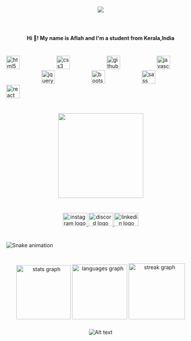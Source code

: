 <br clear="both">

<div align="center">
  <img src="https://visitor-badge.laobi.icu/badge?page_id=nexusNw.nexusNw&left_color=crimson&right_color=slategrey&left_text=Profile-Views"  />
</div>

###

<br clear="both">

<h4 align="center">Hi 👋! My name is  Aflah and I'm a student from Kerala,India</h4>

###

<br clear="both">

<div align="left">
  <img src="https://cdn.jsdelivr.net/gh/devicons/devicon/icons/html5/html5-original.svg" height="36" alt="html5 logo"  />
  <img width="90" />
  <img src="https://cdn.jsdelivr.net/gh/devicons/devicon/icons/css3/css3-original.svg" height="36" alt="css3 logo"  />
  <img width="90" />
  <img src="https://cdn.jsdelivr.net/gh/devicons/devicon/icons/github/github-original.svg" height="36" alt="github logo"  />
  <img width="90" />
  <img src="https://cdn.jsdelivr.net/gh/devicons/devicon/icons/javascript/javascript-original.svg" height="36" alt="javascript logo"  />
  <img width="90" />
  <img src="https://cdn.jsdelivr.net/gh/devicons/devicon/icons/jquery/jquery-original.svg" height="36" alt="jquery logo"  />
  <img width="90" />
  <img src="https://cdn.jsdelivr.net/gh/devicons/devicon/icons/bootstrap/bootstrap-original.svg" height="36" alt="bootstrap logo"  />
  <img width="90" />
  <img src="https://cdn.jsdelivr.net/gh/devicons/devicon/icons/sass/sass-original.svg" height="36" alt="sass logo"  />
  <img width="90" />
  <img src="https://cdn.jsdelivr.net/gh/devicons/devicon/icons/react/react-original.svg" height="36" alt="react logo"  />
</div>

###

<br clear="both">

<div align="center">
  <img height="227" src="https://i.gifer.com/FQd3.gif"  />
</div>

###

<br clear="both">

<div align="center">
  <a href="https://www.instagram.com/afl_4h/" target="_blank">
    <img src="https://raw.githubusercontent.com/maurodesouza/profile-readme-generator/master/src/assets/icons/social/instagram/default.svg" width="65" height="35" alt="instagram logo"  />
  </a>
  <a href="https://discord.com/@afl_4h_777" target="_blank">
    <img src="https://raw.githubusercontent.com/maurodesouza/profile-readme-generator/master/src/assets/icons/social/discord/default.svg" width="65" height="35" alt="discord logo"  />
  </a>
  <a href="https://www.linkedin.com/in/muhammed-aflahpp/" target="_blank">
    <img src="https://raw.githubusercontent.com/maurodesouza/profile-readme-generator/master/src/assets/icons/social/linkedin/default.svg" width="65" height="35" alt="linkedin logo"  />
  </a>
</div>

###

<br clear="both">

<img src="https://raw.githubusercontent.com/nexusNw/nexusNw/output/snake.svg" alt="Snake animation" />

###

<br clear="both">

<div align="center">
  <img src="https://github-readme-stats.vercel.app/api?username=nexusNw&hide_title=false&hide_rank=false&show_icons=true&include_all_commits=true&count_private=true&disable_animations=false&theme=rose_pine&locale=en&hide_border=false&order=1" height="145" alt="stats graph"  />
  <img src="https://github-readme-stats.vercel.app/api/top-langs?username=nexusNw&locale=en&hide_title=false&layout=compact&card_width=320&langs_count=9&theme=jolly&hide_border=true&order=2" height="147" alt="languages graph"  />
  <img src="https://streak-stats.demolab.com?user=nexusNw&locale=en&mode=weekly&theme=blue-green&hide_border=true&border_radius=10&order=3" height="150" alt="streak graph"  />
</div>

###

<div align="center">
  
![Alt text](https://spotify-recently-played-readme.vercel.app/api?user=31pzh2hlsfrtq4kqu2d44hjkbm2i)


</div>

###


